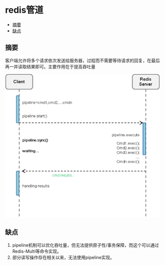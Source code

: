 # redis管道


<!-- vim-markdown-toc GFM -->

* [摘要](#摘要)
* [缺点](#缺点)

<!-- vim-markdown-toc -->



## 摘要
客户端允许将多个请求依次发送给服务器，过程而不需要等待请求的回复，在最后再一并读取结果即可。主要作用在于提高吞吐量

![redis_pipeline](res/redis_pipeline.png)




## 缺点
1. pipeline机制可以优化吞吐量，但无法提供原子性/事务保障，而这个可以通过Redis-Multi等命令实现。
2. 部分读写操作存在相关以来，无法使用pipeline实现。


